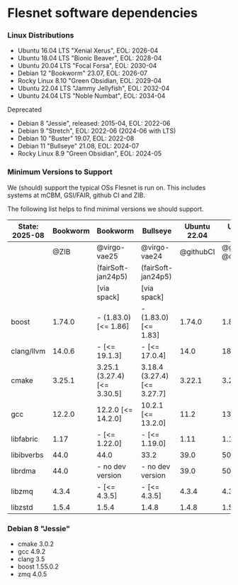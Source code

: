 Flesnet software dependencies
=============================

### Linux Distributions

- Ubuntu 16.04 LTS "Xenial Xerus", EOL: 2026-04
- Ubuntu 18.04 LTS "Bionic Beaver", EOL: 2028-04
- Ubuntu 20.04 LTS "Focal Forsa", EOL: 2030-04
- Debian 12 "Bookworm" 23.07, EOL: 2026-07
- Rocky Linux 8.10 "Green Obsidian, EOL: 2029-04
- Ubuntu 22.04 LTS "Jammy Jellyfish", EOL: 2032-04
- Ubuntu 24.04 LTS "Noble Numbat", EOL: 2034-04

Deprecated
- Debian 8 "Jessie", released: 2015-04, EOL: 2022-06
- Debian 9 "Stretch", EOL: 2022-06 (2024-06 with LTS)
- Debian 10 "Buster" 19.07, EOL: 2022-08
- Debian 11 "Bullseye" 21.08, EOL: 2024-07
- Rocky Linux 8.9 "Green Obsidian", EOL: 2024-05

### Minimum Versions to Support

We (should) support the typical OSs Flesnet is run on. This includes systems at
mCBM, GSI/FAIR, github CI and ZIB.

The following list helps to find minimal versions we should support.

| State: 2025-08 | Bookworm | Bookworm                    | Bullseye                    | Ubuntu 22.04 | Ubuntu 24.04        |
|----------------|----------|-----------------------------|-----------------------------|--------------|---------------------|
|                | @ZIB     | @virgo-vae25                | @virgo-vae24                | @githubCI    | @githubCI, @cbmfles |
|                |          | (fairSoft-jan24p5)          | (fairSoft-jan24p5)          |              |                     |
|                |          | [via spack]                 | [via spack]                 |              |                     |
| boost          | 1.74.0   | - (1.83.0) [<= 1.86]        | - (1.83.0) [<= 1.83]        | 1.74.0       | 1.83.0              |
| clang/llvm     | 14.0.6   | - [<= 19.1.3]               | - [<= 17.0.4]               | 14.0         | 18.1.3              |
| cmake          | 3.25.1   | 3.25.1 (3.27.4) [<= 3.30.5] | 3.18.4 (3.27.4) [<= 3.27.7] | 3.22.1       | 3.28.3              |
| gcc            | 12.2.0   | 12.2.0 [<= 14.2.0]          | 10.2.1 [<= 13.2.0]          | 11.2         | 13.3.0              |
| libfabric      | 1.17     | - [<= 1.22.0]               | - [<= 1.19.0]               | 1.11         | 1.17                |
| libibverbs     | 44.0     | 44.0                        | 33.2                        | 39.0         | 50.0                |
| librdma        | 44.0     | - no dev version            | - no dev version            | 39.0         | 50.0                |
| libzmq         | 4.3.4    | -  [<= 4.3.5]               | - [<= 4.3.5]                | 4.3.4        | 4.3.5               |
| libzstd        | 1.5.4    | 1.5.4                       | 1.4.8                       | 1.4.8        | 1.5.5               |

### Debian 8 "Jessie"

- cmake 3.0.2
- gcc 4.9.2
- clang 3.5
- boost 1.55.0.2
- zmq 4.0.5
